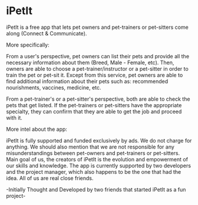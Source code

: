 # iPetIt
iPetIt is a free app that lets pet owners and pet-trainers or pet-sitters come along (Connect & Communicate).

More specifically:

From a user's perspective, pet owners can list their pets and provide all the necessary information about them (Breed, Male - Female, etc).
Then, owners are able to choose a pet-trainer/instructor or a pet-sitter in order to train the pet or pet-sit it.
Except from this service, pet owners are able to find additional information about their pets such as: recommended nourishments, vaccines, medicine, etc.

From a pet-trainer's or a pet-sitter's perspective, both are able to check the pets that get listed. If the pet-trainers or pet-sitters have the appropriate specialty, they can confirm that they are able to get the job and proceed with it.

More intel about the app:

iPetIt is fully supported and funded exclusively by ads. We do not charge for anything. We should also mention that we are not responsible for any misunderstandings between pet-owners and pet-trainers or pet-sitters.
Main goal of us, the creators of iPetIt is the evolution and empowerment of our skills and knowledge.
The app is currently supported by two developers and the project manager, which also happens to be the one that had the idea. All of us are real close friends.

-Initially Thought and Developed by two friends that started iPetIt as a fun project-
